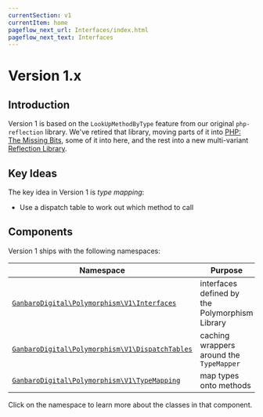 ```yaml
---
currentSection: v1
currentItem: home
pageflow_next_url: Interfaces/index.html
pageflow_next_text: Interfaces
---
```


# Version 1.x

## Introduction

Version 1 is based on the `LookUpMethodByType` feature from our original `php-reflection` library. We've retired that library, moving parts of it into [PHP: The Missing Bits](https://ganbarodigital.github.io/php-the-missing-bits/), some of it into here, and the rest into a new multi-variant [Reflection Library](https://ganbarodigital.github.io/php-mv-reflection).

## Key Ideas

The key idea in Version 1 is _type mapping_:

* Use a dispatch table to work out which method to call

## Components

Version 1 ships with the following namespaces:

Namespace | Purpose
----------|--------
[`GanbaroDigital\Polymorphism\V1\Interfaces`](Interfaces/index.html) | interfaces defined by the Polymorphism Library
[`GanbaroDigital\Polymorphism\V1\DispatchTables`](DispatchTables/index.html) | caching wrappers around the `TypeMapper`
[`GanbaroDigital\Polymorphism\V1\TypeMapping`](TypeMapping/index.html) | map types onto methods

Click on the namespace to learn more about the classes in that component.
